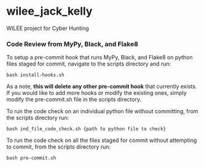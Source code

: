 # wilee_jack_kelly
WILEE project for Cyber Hunting


### Code Review from MyPy, Black, and Flake8
To setup a pre-commit hook that runs MyPy, Black, and Flake8 on
python files staged for commit, navigate to the scripts directory
and run: 

`bash install-hooks.sh`

As a note, **this will delete any other pre-commit hook** that 
currently exists. If you would like to add more hooks or modify
the existing ones, simply modify the pre-commit.sh file in the
scripts directory.


To run the code check on an individual python file without 
committing, from the scripts directory run:

`bash ind_file_code_check.sh {path to python file to check}`

To run the code check on all the files staged for commit without
attempting to commit, from the scripts directory run:

`bash pre-commit.sh`